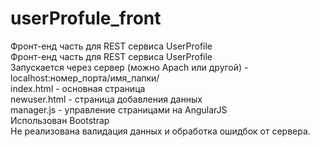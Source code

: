 # userProfule_front
Фронт-енд часть для REST сервиса UserProfile <br>
Фронт-енд часть для REST сервиса UserProfile<br>
Запускается через сервер (можно Apach или другой) - localhost:номер_порта/имя_папки/<br>
index.html - основная страница<br>
newuser.html - страница добавления данных<br>
manager.js - управление страницами на AngularJS<br>
Использован Bootstrap<br>
Не реализована валидация данных и обработка ошидбок от сервера.<br>
